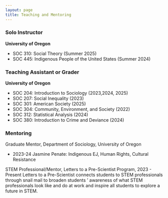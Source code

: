 ```yaml
---
layout: page
title: Teaching and Mentoring
---
```


### Solo Instructor
**University of Oregon**
- SOC 310: Social Theory (Summer 2025)
- SOC 445: Indigenous People of the United States (Summer 2024)
  
### Teaching Assistant or Grader
**University of Oregon**
- SOC 204: Introduction to Sociology (2023,2024, 2025)
- SOC 207: Social Inequality (2023)
- SOC 301: American Society (2025)
- SOC 304: Community, Environment, and Society (2022)
- SOC 312: Statistical Analysis (2024)
- SOC 380: Introduction to Crime and Deviance (2024)

### Mentoring
Graduate Mentor, Department of Sociology, University of Oregon
- 2023-24 Jasmine Penate: Indigenous EJ, Human Rights, Cultural Resistance

STEM Professional/Mentor, Letters to a Pre-Scientist Program, 2023 - Present
Letters to a Pre-Scientist connects students to STEM professionals through snail mail to broaden students ’ awareness of what STEM professionals look like and do at work and inspire all students to explore a future in STEM.
